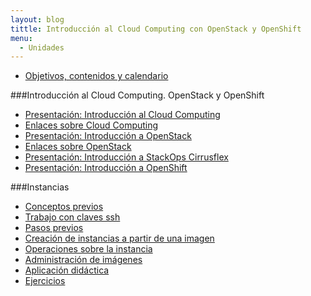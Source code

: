 ```yaml
---
layout: blog
tittle: Introducción al Cloud Computing con OpenStack y OpenShift
menu:
  - Unidades
---
```


* [Objetivos, contenidos y calendario](curso)

###Introducción al Cloud Computing. OpenStack y OpenShift

* [Presentación: Introducción al Cloud Computing](presentacion)
* [Enlaces sobre Cloud Computing](enlaces)
* [Presentación: Introducción a OpenStack](presentacion_openstack)
* [Enlaces sobre OpenStack](enlaces_openstack)
* [Presentación: Introducción a StackOps Cirrusflex](presentacion_stackops)
* [Presentación: Introducción a OpenShift](presentacion_openshift.html)

###Instancias 

* [Conceptos previos](../u2/conceptos_previos)
* [Trabajo con claves ssh](../u2/claves_ssh)
* [Pasos previos](../u2/previos)
* [Creación de instancias a partir de una imagen](../u2/instancias1)
* [Operaciones sobre la instancia](../u2/instancias2)
* [Administración de imágenes](../u2/imagenes)
* [Aplicación didáctica](../u2/aula1)
* [Ejercicios](../u2/ejercicios1)